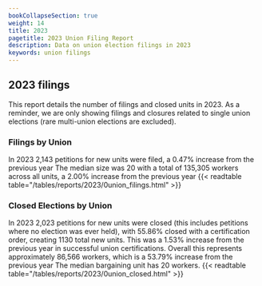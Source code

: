 ```yaml
---
bookCollapseSection: true
weight: 14
title: 2023
pagetitle: 2023 Union Filing Report
description: Data on union election filings in 2023
keywords: union filings
---
```


## 2023 filings

This report details the number of filings and closed units in 2023. As a reminder, we are only showing filings and closures related to single union elections (rare multi-union elections are excluded).

### Filings by Union
In 2023 2,143 petitions for new units were filed, a 0.47% increase from the previous year The median size was 20 with a total of 135,305 workers across all units, a 2.00% increase from the previous year
{{< readtable table="/tables/reports/2023/0union_filings.html" >}}

### Closed Elections by Union
In 2023 2,023 petitions for new units were closed (this includes petitions where no election was ever held), with 55.86% closed with a certification order, creating 1130 total new units. This was a 1.53% increase from the previous year in successful union certifications. Overall this represents approximately 86,566 workers, which is a 53.79% increase from the previous year The median bargaining unit has 20 workers.
{{< readtable table="/tables/reports/2023/0union_closed.html" >}}
